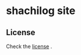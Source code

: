 # shachilog site

## License

Check the [license](https://github.com/ryuji-orca/shachilog/LICENSE.md) .
